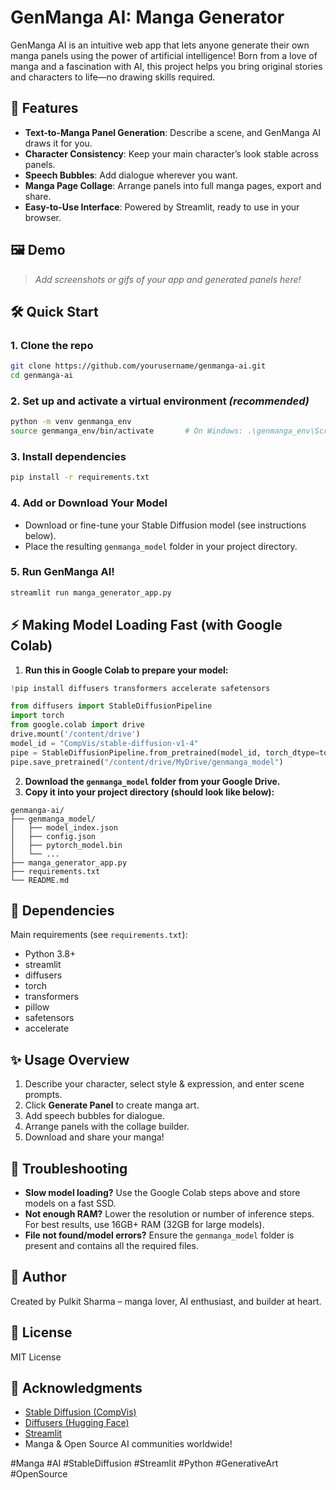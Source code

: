 # GenManga AI: Manga Generator

GenManga AI is an intuitive web app that lets anyone generate their own manga panels using the power of artificial intelligence! Born from a love of manga and a fascination with AI, this project helps you bring original stories and characters to life—no drawing skills required.

## 🚀 Features

- **Text-to-Manga Panel Generation**: Describe a scene, and GenManga AI draws it for you.
- **Character Consistency**: Keep your main character’s look stable across panels.
- **Speech Bubbles**: Add dialogue wherever you want.
- **Manga Page Collage**: Arrange panels into full manga pages, export and share.
- **Easy-to-Use Interface**: Powered by Streamlit, ready to use in your browser.


## 🖼️ Demo

> _Add screenshots or gifs of your app and generated panels here!_

## 🛠️ Quick Start

### 1. Clone the repo

```bash
git clone https://github.com/yourusername/genmanga-ai.git
cd genmanga-ai
```


### 2. Set up and activate a virtual environment _(recommended)_

```bash
python -m venv genmanga_env
source genmanga_env/bin/activate       # On Windows: .\genmanga_env\Scripts\activate
```


### 3. Install dependencies

```bash
pip install -r requirements.txt
```


### 4. Add or Download Your Model

- Download or fine-tune your Stable Diffusion model (see instructions below).
- Place the resulting `genmanga_model` folder in your project directory.


### 5. Run GenManga AI!

```bash
streamlit run manga_generator_app.py
```


## ⚡ Making Model Loading Fast (with Google Colab)

1. **Run this in Google Colab to prepare your model:**

```python
!pip install diffusers transformers accelerate safetensors

from diffusers import StableDiffusionPipeline
import torch
from google.colab import drive
drive.mount('/content/drive')
model_id = "CompVis/stable-diffusion-v1-4"
pipe = StableDiffusionPipeline.from_pretrained(model_id, torch_dtype=torch.float16).to("cuda")
pipe.save_pretrained("/content/drive/MyDrive/genmanga_model")
```

2. **Download the `genmanga_model` folder from your Google Drive.**
3. **Copy it into your project directory (should look like below):**

```
genmanga-ai/
├── genmanga_model/
│   ├── model_index.json
│   ├── config.json
│   ├── pytorch_model.bin
│   └── ...
├── manga_generator_app.py
├── requirements.txt
└── README.md
```


## 🧩 Dependencies

Main requirements (see `requirements.txt`):

- Python 3.8+
- streamlit
- diffusers
- torch
- transformers
- pillow
- safetensors
- accelerate


## ✨ Usage Overview

1. Describe your character, select style \& expression, and enter scene prompts.
2. Click **Generate Panel** to create manga art.
3. Add speech bubbles for dialogue.
4. Arrange panels with the collage builder.
5. Download and share your manga!

## 🐛 Troubleshooting

- **Slow model loading?**
Use the Google Colab steps above and store models on a fast SSD.
- **Not enough RAM?**
Lower the resolution or number of inference steps. For best results, use 16GB+ RAM (32GB for large models).
- **File not found/model errors?**
Ensure the `genmanga_model` folder is present and contains all the required files.


## 👤 Author

Created by Pulkit Sharma – manga lover, AI enthusiast, and builder at heart.

## 📄 License

MIT License

## 🙏 Acknowledgments

- [Stable Diffusion (CompVis)](https://huggingface.co/CompVis/stable-diffusion)
- [Diffusers (Hugging Face)](https://github.com/huggingface/diffusers)
- [Streamlit](https://streamlit.io/)
- Manga \& Open Source AI communities worldwide!

\#Manga \#AI \#StableDiffusion \#Streamlit \#Python \#GenerativeArt \#OpenSource


